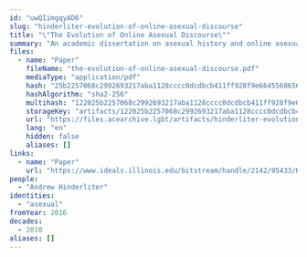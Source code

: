```yaml
---
id: "uwQIimgqyAD6"
slug: "hinderliter-evolution-of-online-asexual-discourse"
title: "\"The Evolution of Online Asexual Discourse\""
summary: "An academic dissertation on asexual history and online asexual discourse from the late 1990s to the early 2010s"
files:
  - name: "Paper"
    fileName: "the-evolution-of-online-asexual-discourse.pdf"
    mediaType: "application/pdf"
    hash: "25b2257068c2992693217aba1128cccc0dcdbcb411ff928f9e66455686560d50"
    hashAlgorithm: "sha2-256"
    multihash: "122025b2257068c2992693217aba1128cccc0dcdbcb411ff928f9e66455686560d50"
    storageKey: "artifacts/122025b2257068c2992693217aba1128cccc0dcdbcb411ff928f9e66455686560d50"
    url: "https://files.acearchive.lgbt/artifacts/hinderliter-evolution-of-online-asexual-discourse/the-evolution-of-online-asexual-discourse.pdf"
    lang: "en"
    hidden: false
    aliases: []
links:
  - name: "Paper"
    url: "https://www.ideals.illinois.edu/bitstream/handle/2142/95433/HINDERLITER-DISSERTATION-2016.pdf"
people:
  - "Andrew Hinderliter"
identities:
  - "asexual"
fromYear: 2016
decades:
  - 2010
aliases: []
---
```


